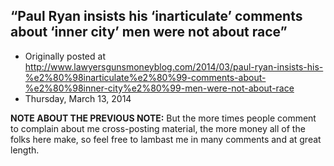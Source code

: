 ## “Paul Ryan insists his ‘inarticulate’ comments about ‘inner city’ men were not about race”

 * Originally posted at http://www.lawyersgunsmoneyblog.com/2014/03/paul-ryan-insists-his-%e2%80%98inarticulate%e2%80%99-comments-about-%e2%80%98inner-city%e2%80%99-men-were-not-about-race
 * Thursday, March 13, 2014

**NOTE ABOUT THE PREVIOUS NOTE:** But the more times people comment to complain about me cross-posting material, the more money all of the folks here make, so feel free to lambast me in many comments and at great length.